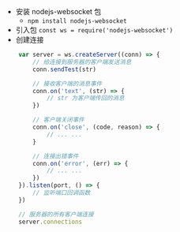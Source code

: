* 安装 nodejs-websocket 包
    * `npm install nodejs-websocket`
* 引入包 `const ws = require('nodejs-websocket')`
* 创建连接
```js
    var server = ws.createServer((conn) => {
        // 给连接到服务器的客户端发送消息
        conn.sendTest(str)

        // 接收客户端的消息事件
        conn.on('text', (str) => {
            // str 为客户端传回的消息
        })

        // 客户端关闭事件
        conn.on('close', (code, reason) => {
            // ... ...
        }

        // 连接出错事件
        conn.on('error', (err) => {
            // ... ...
        })
    }).listen(port, () => { 
        // 监听端口回调函数
    })

    // 服务器的所有客户端连接
    server.connections
```